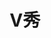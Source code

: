 ---
description: 视频直播，近期这个类型很多。
layout: post
results:
- artistId: 944621551
  version: '1.0'
  primaryGenreName: Entertainment
  formattedPrice: 免费
  artworkUrl60: http://is1.mzstatic.com/image/thumb/Purple69/v4/51/73/66/517366ee-efb5-d573-b78e-612ccf289c09/source/60x60bb.jpg
  minimumOsVersion: '8.1'
  appletvScreenshotUrls: &a []
  sellerName: Beijing Aizhixin Technology Co., Ltd
  supportedDevices:
  - iPad2Wifi
  - iPad23G
  - iPhone4S
  - iPadThirdGen
  - iPadThirdGen4G
  - iPhone5
  - iPodTouchFifthGen
  - iPadFourthGen
  - iPadFourthGen4G
  - iPadMini
  - iPadMini4G
  - iPhone5c
  - iPhone5s
  - iPhone6
  - iPhone6Plus
  - iPodTouchSixthGen
  genres:
  - 娱乐
  - 生活
  currentVersionReleaseDate: '2016-05-03T21:53:55Z'
  trackName: V秀
  isVppDeviceBasedLicensingEnabled: true
  description: '视觉的力量

    这里，我们为你呈现世界上最好的视频

    传递久违的感动、良知和快乐


    希望通过我们的持续努力，您能喜欢我们的产品和服务，找到您喜欢的内容。

    我们期待收到您对 V秀 的反馈、功能建议等。如果您遇到任何问题或有合作需求，请通过以下联系方式告诉我们，会有专人尽快为您解决。


    [ 联系方式 ]

    官方QQ：3276525050

    官方微信：ikandyk

    官方网站：www.izhixin.net

    电子邮箱：support@izhixin.net'
  price: 0
  trackId: 1080873172
  releaseDate: '2016-05-03T21:53:55Z'
  advisories:
  - 偶尔/轻微的色情内容或裸露
  - 偶尔/轻微的卡通或幻想暴力
  - 偶尔/轻微的成人/性暗示题材
  - 偶尔/轻微的烟酒或毒品使用或相关内容
  - 偶尔/轻度医药/医疗信息
  screenshotUrls:
  - http://a2.mzstatic.com/us/r30/Purple18/v4/22/1b/e3/221be3e1-36a7-7389-5075-6bc444f07c86/screen1136x1136.jpeg
  - http://a1.mzstatic.com/us/r30/Purple18/v4/06/80/3d/06803d4a-838d-97ab-6453-f09109b17eeb/screen1136x1136.jpeg
  - http://a2.mzstatic.com/us/r30/Purple60/v4/03/dd/72/03dd72f4-c350-78d1-ac62-b531d2e188a6/screen1136x1136.jpeg
  - http://a2.mzstatic.com/us/r30/Purple30/v4/59/4d/90/594d9026-99e7-eb98-9de4-517ed4f9b904/screen1136x1136.jpeg
  - http://a4.mzstatic.com/us/r30/Purple30/v4/e0/79/52/e079520e-6eda-b23a-7971-3749ba3c8b14/screen1136x1136.jpeg
  artistViewUrl: https://itunes.apple.com/cn/developer/bei-jing-ai-zhi-xin-ke-ji/id944621551?uo=4
  primaryGenreId: 6016
  kind: software
  fileSizeBytes: '11636684'
  bundleId: net.izhixin.vs
  trackContentRating: 12+
  contentAdvisoryRating: 12+
  trackCensoredName: V秀
  isGameCenterEnabled: false
  artistName: 北京爱知新科技有限公司
  languageCodesISO2A:
  - EN
  - ZH
  features: *a
  wrapperType: software
  artworkUrl512: http://is1.mzstatic.com/image/thumb/Purple69/v4/51/73/66/517366ee-efb5-d573-b78e-612ccf289c09/source/512x512bb.jpg
  artworkUrl100: http://is1.mzstatic.com/image/thumb/Purple69/v4/51/73/66/517366ee-efb5-d573-b78e-612ccf289c09/source/100x100bb.jpg
  trackViewUrl: https://geo.itunes.apple.com/cn/app/v-xiu/id1080873172?mt=8&uo=4
  genreIds:
  - '6016'
  - '6012'
  currency: CNY
  ipadScreenshotUrls: *a
category: 娱乐
tags: tag1
resultCount: 1
title: V秀

---